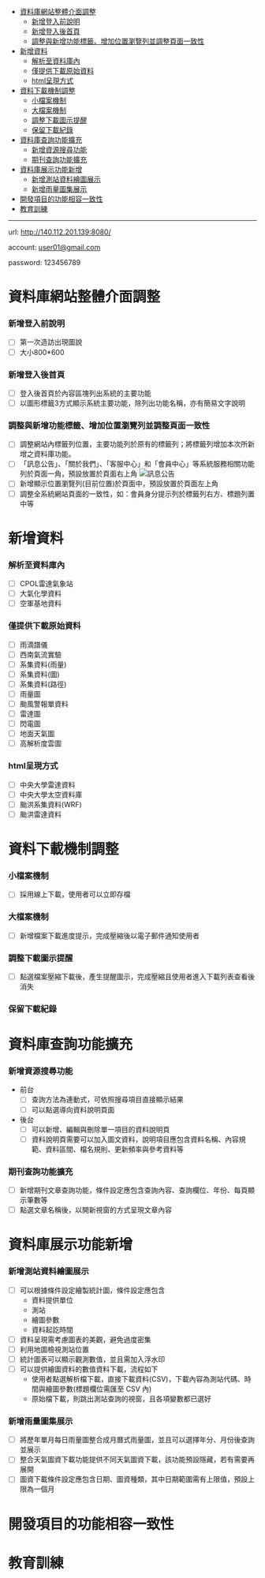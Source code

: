 <!-- MarkdownTOC -->

- [資料庫網站整體介面調整](#%E8%B3%87%E6%96%99%E5%BA%AB%E7%B6%B2%E7%AB%99%E6%95%B4%E9%AB%94%E4%BB%8B%E9%9D%A2%E8%AA%BF%E6%95%B4)
	- [新增登入前說明](#%E6%96%B0%E5%A2%9E%E7%99%BB%E5%85%A5%E5%89%8D%E8%AA%AA%E6%98%8E)
	- [新增登入後首頁](#%E6%96%B0%E5%A2%9E%E7%99%BB%E5%85%A5%E5%BE%8C%E9%A6%96%E9%A0%81)
	- [調整與新增功能標籤、增加位置瀏覽列並調整頁面一致性](#%E8%AA%BF%E6%95%B4%E8%88%87%E6%96%B0%E5%A2%9E%E5%8A%9F%E8%83%BD%E6%A8%99%E7%B1%A4%E3%80%81%E5%A2%9E%E5%8A%A0%E4%BD%8D%E7%BD%AE%E7%80%8F%E8%A6%BD%E5%88%97%E4%B8%A6%E8%AA%BF%E6%95%B4%E9%A0%81%E9%9D%A2%E4%B8%80%E8%87%B4%E6%80%A7)
- [新增資料](#%E6%96%B0%E5%A2%9E%E8%B3%87%E6%96%99)
	- [解析至資料庫內](#%E8%A7%A3%E6%9E%90%E8%87%B3%E8%B3%87%E6%96%99%E5%BA%AB%E5%85%A7)
	- [僅提供下載原始資料](#%E5%83%85%E6%8F%90%E4%BE%9B%E4%B8%8B%E8%BC%89%E5%8E%9F%E5%A7%8B%E8%B3%87%E6%96%99)
	- [html呈現方式](#html%E5%91%88%E7%8F%BE%E6%96%B9%E5%BC%8F)
- [資料下載機制調整](#%E8%B3%87%E6%96%99%E4%B8%8B%E8%BC%89%E6%A9%9F%E5%88%B6%E8%AA%BF%E6%95%B4)
	- [小檔案機制](#%E5%B0%8F%E6%AA%94%E6%A1%88%E6%A9%9F%E5%88%B6)
	- [大檔案機制](#%E5%A4%A7%E6%AA%94%E6%A1%88%E6%A9%9F%E5%88%B6)
	- [調整下載圖示提醒](#%E8%AA%BF%E6%95%B4%E4%B8%8B%E8%BC%89%E5%9C%96%E7%A4%BA%E6%8F%90%E9%86%92)
	- [保留下載紀錄](#%E4%BF%9D%E7%95%99%E4%B8%8B%E8%BC%89%E7%B4%80%E9%8C%84)
- [資料庫查詢功能擴充](#%E8%B3%87%E6%96%99%E5%BA%AB%E6%9F%A5%E8%A9%A2%E5%8A%9F%E8%83%BD%E6%93%B4%E5%85%85)
	- [新增資源搜尋功能](#%E6%96%B0%E5%A2%9E%E8%B3%87%E6%BA%90%E6%90%9C%E5%B0%8B%E5%8A%9F%E8%83%BD)
	- [期刊查詢功能擴充](#%E6%9C%9F%E5%88%8A%E6%9F%A5%E8%A9%A2%E5%8A%9F%E8%83%BD%E6%93%B4%E5%85%85)
- [資料庫展示功能新增](#%E8%B3%87%E6%96%99%E5%BA%AB%E5%B1%95%E7%A4%BA%E5%8A%9F%E8%83%BD%E6%96%B0%E5%A2%9E)
	- [新增測站資料繪圖展示](#%E6%96%B0%E5%A2%9E%E6%B8%AC%E7%AB%99%E8%B3%87%E6%96%99%E7%B9%AA%E5%9C%96%E5%B1%95%E7%A4%BA)
	- [新增雨量圖集展示](#%E6%96%B0%E5%A2%9E%E9%9B%A8%E9%87%8F%E5%9C%96%E9%9B%86%E5%B1%95%E7%A4%BA)
- [開發項目的功能相容一致性](#%E9%96%8B%E7%99%BC%E9%A0%85%E7%9B%AE%E7%9A%84%E5%8A%9F%E8%83%BD%E7%9B%B8%E5%AE%B9%E4%B8%80%E8%87%B4%E6%80%A7)
- [教育訓練](#%E6%95%99%E8%82%B2%E8%A8%93%E7%B7%B4)

<!-- /MarkdownTOC -->

---

url: http://140.112.201.139:8080/  

account: user01@gmail.com  

password: 123456789 

# 資料庫網站整體介面調整
### 新增登入前說明
- [ ] 第一次造訪出現圖說
- [ ] 大小800*600

### 新增登入後首頁
- [ ] 登入後首頁於內容區塊列出系統的主要功能
- [ ] 以圖形標籤3方式顯示系統主要功能，除列出功能名稱，亦有簡易文字說明

### 調整與新增功能標籤、增加位置瀏覽列並調整頁面一致性
- [ ] 調整網站內標籤列位置，主要功能列於原有的標籤列；將標籤列增加本次所新增之資料庫功能。
- [ ] 「訊息公告」、「關於我們」、「客服中心」和「會員中心」等系統服務相關功能列於頁面一角，預設放置於頁面右上角
	![訊息公告](https://drive.google.com/file/d/0B_3bp4JXHCwGcUVOSEhmZG1EdDg/view?usp=sharing)
- [ ] 新增顯示位置瀏覽列(目前位置)於頁面中，預設放置於頁面左上角
- [ ] 調整全系統網站頁面的一致性，如：會員身分提示列於標籤列右方、標題列置中等

# 新增資料
### 解析至資料庫內
- [ ] CPOL雷達氣象站
- [ ] 大氣化學資料
- [ ] 空軍基地資料

### 僅提供下載原始資料
- [ ] 雨滴譜儀
- [ ] 西南氣流實驗
- [ ] 系集資料(雨量)
- [ ] 系集資料(圖)
- [ ] 系集資料(路徑)
- [ ] 雨量圖
- [ ] 颱風警報單資料
- [ ] 雷達圖
- [ ] 閃電圖
- [ ] 地面天氣圖
- [ ] 高解析度雲圖

### html呈現方式
- [ ] 中央大學雷達資料
- [ ] 中央大學太空資料庫
- [ ] 颱洪系集資料(WRF)
- [ ] 颱洪雷達資料

# 資料下載機制調整
### 小檔案機制
- [ ] 採用線上下載，使用者可以立即存檔

### 大檔案機制
- [ ] 新增檔案下載進度提示，完成壓縮後以電子郵件通知使用者

### 調整下載圖示提醒
- [ ] 點選檔案壓縮下載後，產生提醒圖示，完成壓縮且使用者進入下載列表查看後消失

### 保留下載紀錄

# 資料庫查詢功能擴充
### 新增資源搜尋功能
* 前台
	- [ ] 查詢方法為連動式，可依照搜尋項目直接顯示結果
	- [ ] 可以點選導向資料說明頁面
* 後台
	- [ ] 可以新增、編輯與刪除單一項目的資料說明頁
	- [ ] 資料說明頁需要可以加入圖文資料，說明項目應包含資料名稱、內容規範、資料區間、檔名規則、更新頻率與參考資料等

### 期刊查詢功能擴充
- [ ] 新增期刊文章查詢功能，條件設定應包含查詢內容、查詢欄位、年份、每頁顯示筆數等
- [ ] 點選文章名稱後，以開新視窗的方式呈現文章內容

# 資料庫展示功能新增
### 新增測站資料繪圖展示
- [ ] 可以根據條件設定繪製統計圖，條件設定應包含
	* 資料提供單位
	* 測站
	* 繪圖參數
	* 資料起訖時間
- [ ] 資料呈現需考慮圖表的美觀，避免過度密集
- [ ] 利用地圖檢視測站位置
- [ ] 統計圖表可以顯示觀測數值，並且需加入浮水印
- [ ] 可以提供繪圖資料的數值資料下載，流程如下
	* 使用者點選解析檔下載，直接下載資料(CSV)，下載內容為測站代碼、時間與繪圖參數(標題欄位需匯至 CSV 內)
	* 原始檔下載，則跳出測站查詢的視窗，且各項變數都已選好

### 新增雨量圖集展示
- [ ] 將歷年單月每日雨量圖整合成月曆式雨量圖，並且可以選擇年分、月份後查詢並展示
- [ ] 整合天氣圖資下載功能提供不同天氣圖資下載，該功能預設隱藏，若有需要再展開
- [ ] 圖資下載條件設定應包含日期、圖資種類，其中日期範圍需有上限值，預設上限為一個月

# 開發項目的功能相容一致性 
# 教育訓練